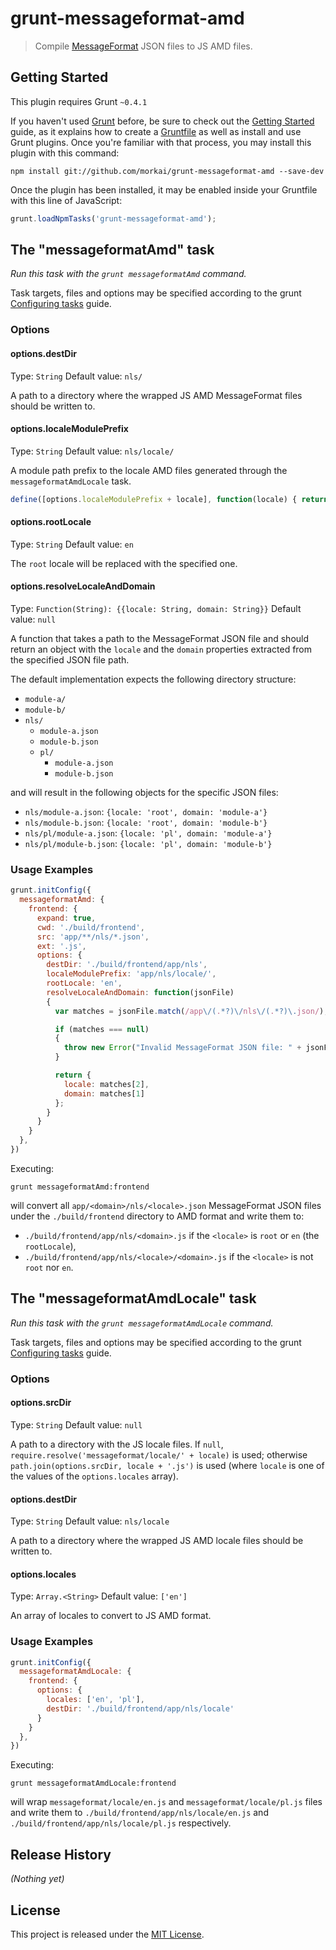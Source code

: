 # grunt-messageformat-amd

> Compile [MessageFormat](https://github.com/SlexAxton/messageformat.js) JSON files to JS AMD files.

## Getting Started

This plugin requires Grunt `~0.4.1`

If you haven't used [Grunt](http://gruntjs.com/) before, be sure to check out the [Getting Started](http://gruntjs.com/getting-started) guide, as it explains how to create a [Gruntfile](http://gruntjs.com/sample-gruntfile) as well as install and use Grunt plugins. Once you're familiar with that process, you may install this plugin with this command:

```shell
npm install git://github.com/morkai/grunt-messageformat-amd --save-dev
```

Once the plugin has been installed, it may be enabled inside your Gruntfile with this line of JavaScript:

```js
grunt.loadNpmTasks('grunt-messageformat-amd');
```

## The "messageformatAmd" task

_Run this task with the `grunt messageformatAmd` command._

Task targets, files and options may be specified according to the grunt [Configuring tasks](http://gruntjs.com/configuring-tasks) guide.

### Options

#### options.destDir

Type: `String`
Default value: `nls/`

A path to a directory where the wrapped JS AMD MessageFormat files should be written to.

#### options.localeModulePrefix

Type: `String`
Default value: `nls/locale/`

A module path prefix to the locale AMD files generated through the `messageformatAmdLocale` task.

```js
define([options.localeModulePrefix + locale], function(locale) { return <...>; });
```

#### options.rootLocale

Type: `String`
Default value: `en`

The `root` locale will be replaced with the specified one.

#### options.resolveLocaleAndDomain

Type: `Function(String): {{locale: String, domain: String}}`
Default value: `null`

A function that takes a path to the MessageFormat JSON file and should return an
object with the `locale` and the `domain` properties extracted from the specified
JSON file path.

The default implementation expects the following directory structure:

  - `module-a/`
  - `module-b/`
  - `nls/`
    - `module-a.json`
    - `module-b.json`
    - `pl/`
      - `module-a.json`
      - `module-b.json`

and will result in the following objects for the specific JSON files:

  - `nls/module-a.json`: `{locale: 'root', domain: 'module-a'}`
  - `nls/module-b.json`: `{locale: 'root', domain: 'module-b'}`
  - `nls/pl/module-a.json`: `{locale: 'pl', domain: 'module-a'}`
  - `nls/pl/module-b.json`: `{locale: 'pl', domain: 'module-b'}`

### Usage Examples

```js
grunt.initConfig({
  messageformatAmd: {
    frontend: {
      expand: true,
      cwd: './build/frontend',
      src: 'app/**/nls/*.json',
      ext: '.js',
      options: {
        destDir: './build/frontend/app/nls',
        localeModulePrefix: 'app/nls/locale/',
        rootLocale: 'en',
        resolveLocaleAndDomain: function(jsonFile)
        {
          var matches = jsonFile.match(/app\/(.*?)\/nls\/(.*?)\.json/);

          if (matches === null)
          {
            throw new Error("Invalid MessageFormat JSON file: " + jsonFile);
          }

          return {
            locale: matches[2],
            domain: matches[1]
          };
        }
      }
    }
  },
})
```

Executing:

```
grunt messageformatAmd:frontend
```

will convert all `app/<domain>/nls/<locale>.json` MessageFormat JSON files
under the `./build/frontend` directory to AMD format and write them to:

  - `./build/frontend/app/nls/<domain>.js` if the `<locale>` is `root` or `en` (the `rootLocale`),
  - `./build/frontend/app/nls/<locale>/<domain>.js` if the `<locale>` is not `root` nor `en`.

## The "messageformatAmdLocale" task

_Run this task with the `grunt messageformatAmdLocale` command._

Task targets, files and options may be specified according to the grunt [Configuring tasks](http://gruntjs.com/configuring-tasks) guide.

### Options

#### options.srcDir

Type: `String`
Default value: `null`

A path to a directory with the JS locale files.
If `null`, `require.resolve('messageformat/locale/' + locale)` is used;
otherwise `path.join(options.srcDir, locale + '.js')` is used (where `locale`
is one of the values of the `options.locales` array).

#### options.destDir

Type: `String`
Default value: `nls/locale`

A path to a directory where the wrapped JS AMD locale files should be written to.

#### options.locales

Type: `Array.<String>`
Default value: `['en']`

An array of locales to convert to JS AMD format.

### Usage Examples

```js
grunt.initConfig({
  messageformatAmdLocale: {
    frontend: {
      options: {
        locales: ['en', 'pl'],
        destDir: './build/frontend/app/nls/locale'
      }
    }
  },
})
```

Executing:

```
grunt messageformatAmdLocale:frontend
```

will wrap `messageformat/locale/en.js` and `messageformat/locale/pl.js` files
and write them to `./build/frontend/app/nls/locale/en.js` and
`./build/frontend/app/nls/locale/pl.js` respectively.

## Release History

_(Nothing yet)_

## License

This project is released under the
[MIT License](https://raw.github.com/morkai/grunt-messageformat-amd/master/LICENSE-MIT).
